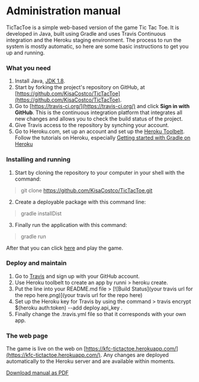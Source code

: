 # Administration manual

TicTacToe is a simple web-based version of the game Tic Tac Toe. It is developed in Java, built using Gradle and uses Travis Continuous integration and the Heroku staging environment. The process to run the system is mostly automatic, so here are some basic instructions to get you up and running.

### What you need

1. Install Java, [JDK 1.8](https://docs.oracle.com/javase/8/docs/technotes/guides/install/install_overview.html).
2. Start by forking the project's repository on GitHub, at [https://github.com/KisaCostco/TicTacToe](https://github.com/KisaCostco/TicTacToe). 
3. Go to [https://travis-ci.org/](https://travis-ci.org/) and click **Sign in with GitHub**. This is the continuous integration platform that integrates all new changes and allows you to check the build status of the project.
4. Give Travis access to the repository by synching your account.
5. Go to Heroku.com, set up an account and set up the [Heroku Toolbelt](https://devcenter.heroku.com/articles/heroku-cli). Follow the tutorials on Heroku, especially [Getting started with Gradle on Heroku](https://devcenter.heroku.com/articles/getting-started-with-gradle-on-heroku#introduction)

### Installing and running
1. Start by cloning the repository to your computer in your shell with the command:
> git clone https://github.com/KisaCostco/TicTacToe.git

2. Create a deployable package with this command line:
> gradle installDist

3. Finally run the application with this command:
> gradle run

After that you can click [here](localhost:4567) and play the game.

### Deploy and maintain
1. Go to [Travis](https://travis-ci.org/) and sign up with your GitHub account.
2. Use Heroku toolbelt to create an app by runni > heroku create.
3. Put the line into your README.md file  > [![Build Status](your travis url for the repo here.png)](your travis url for the repo here) 
4. Set up the Heroku key for Travis by using the command > travis encrypt $(heroku auth:token) --add deploy.api_key .
5. Finally change the .travis.yml file so that it corresponds with your own app.

### The web page
The game is live on the web on [https://kfc-tictactoe.herokuapp.com/](https://kfc-tictactoe.herokuapp.com/). Any changes are deployed automatically to the Heroku server and are available within moments.

[Download manual as PDF](https://gitprint.com/KisaCostco/TicTacToe/blob/master/docs/AdministrationManual.md)

